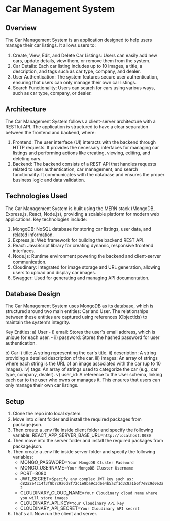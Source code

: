 # Car Management System

## Overview
The Car Management System is an application designed to help users manage their car listings. It allows users to:
1) Create, View, Edit, and Delete Car Listings: Users can easily add new cars, update details, view them, or remove them from the system.
2) Car Details: Each car listing includes up to 10 images, a title, a description, and tags such as car type, company, and dealer.
3) User Authentication: The system features secure user authentication, ensuring that users can only manage their own car listings.
4) Search Functionality: Users can search for cars using various ways, such as car type, company, or dealer.

## Architecture
The Car Management System follows a client-server architecture with a RESTful API. The application is structured to have a clear separation between the frontend and backend, where:

1) Frontend: The user interface (UI) interacts with the backend through HTTP requests. It provides the necessary interfaces for managing car listings and performing actions like creating, viewing, editing, and deleting cars.
2) Backend: The backend consists of a REST API that handles requests related to user authentication, car management, and search functionality. It communicates with the database and ensures the proper business logic and data validation.

## Technologies Used
The Car Management System is built using the MERN stack (MongoDB, Express.js, React, Node.js), providing a scalable platform for modern web applications. Key technologies include:

1) MongoDB: NoSQL database for storing car listings, user data, and related information.
2) Express.js: Web framework for building the backend REST API.
3) React: JavaScript library for creating dynamic, responsive frontend interfaces.
4) Node.js: Runtime environment powering the backend and client-server communication.
5) Cloudinary: Integrated for image storage and URL generation, allowing users to upload and display car images.
6) Swagger: Used for generating and managing API documentation.

## Database Design
The Car Management System uses MongoDB as its database, which is structured around two main entities: Car and User. The relationships between these entities are captured using references (ObjectIds) to maintain the system’s integrity.

Key Entities: 
a) User
      - i) email: Stores the user's email address, which is unique for each user.
      - ii) password: Stores the hashed password for user authentication.

b) Car
      i) title: A string representing the car's title.
      ii) description: A string providing a detailed description of the car.
      iii) images: An array of strings where each string is the URL of an image associated with the car (up to 10 images).
      iv) tags: An array of strings used to categorize the car (e.g., car type, company, dealer).
      v) user_id: A reference to the User schema, linking each car to the user who owns or manages it. This ensures that users can only manage their own car listings.

## Setup
1) Clone the repo into local system.
2) Move into client folder and install the required packages from package.json.
3) Then create a .env file inside client folder and specify the following variable: REACT_APP_SERVER_BASE_URL=`http://localhost:8080`
4) Then move into the server folder and install the required packages from package.json.
5) Then create a .env file inside server folder and specify the following variables:
      - MONGO_PASSWORD=`Your MongoDB Cluster Password`
      - MONGO_USERNAME=`Your MongoDB Cluster Username`
      - PORT=8080
      - JWT_SECRET=`Specify any complex JWT key such as: d82a2e4c14f3f8b7c9a6d8f72c1e8ba9c3d6e4b5a2f1d3c8a1b6f7e8c9d0e3a2`
      - CLOUDINARY_CLOUD_NAME=`Your Cloudinary cloud name where you will store images`
      - CLOUDINARY_API_KEY=`Your Cloudinary API key`
      - CLOUDINARY_API_SECRET=`Your Cloudinary API secret`
7) That's all. Now run the client and server.
